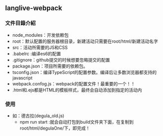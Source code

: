 ## langlive-webpack
### 文件目錄介紹
+ node_modules：开发依赖包
+ root：默认配置的服务器根目录，新建活动只需要在root/html/新建活动名字
+ src：活动所需要的JS和CSS
+ .babelrc :编译es6的配置
+ .gitignore：github提交的时候想要忽略提交的配置
+ package.json：项目所需要的依赖包。
+ tsconfig.json：编译TypeScript的配置参数。编译后让多数浏览器都支持的javascript
+ webpack.confog.js：webpack的配置文件！最重要的一个！！
+ .html和.ejs都是HTML的模板样式，最终会自动添加到指定的活动内

### 使用
+ 如：德古拉(degula_old.js)
  + npm run start :就会自动打包到build文件夹下面，在复制到root/html/degulaOne/下，即完成！
